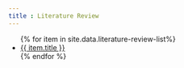 ```yaml
---
title : Literature Review
---
```


<ul>
   {% for item in site.data.literature-review-list%}
      <li><a href="{{ item.link }}">{{ item.title }}</a></li>
   {% endfor %}
</ul>
